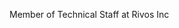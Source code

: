 Member of Technical Staff at Rivos Inc

<!---
bcstrongx/bcstrongx is a ✨ special ✨ repository because its `README.md` (this file) appears on your GitHub profile.
You can click the Preview link to take a look at your changes.
--->
